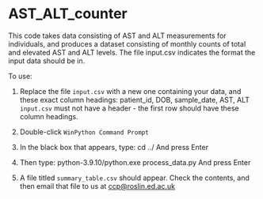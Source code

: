
# AST_ALT_counter

This code takes data consisting of AST and ALT measurements for individuals, and produces a dataset consisting of monthly counts of total and elevated AST and ALT levels. The file input.csv indicates the format the input data should be in.

To use: 

1. Replace the file `input.csv` with a new one containing your data, and these exact column headings: 
patient_id, DOB, sample_date, AST, ALT
`input.csv` must not have a header - the first row should have these column headings.

2. Double-click `WinPython Command Prompt`

3. In the black box that appears, type:
cd ../
And press Enter

4. Then type: 
python-3.9.10/python.exe process_data.py
And press Enter

5. A file titled `summary_table.csv` should appear. Check the contents, and then email that file to us at ccp@roslin.ed.ac.uk






